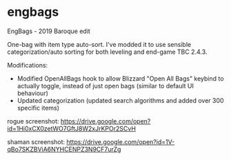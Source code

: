 # engbags
EngBags - 2019 Baroque edit

One-bag with item type auto-sort. I've modded it to use sensible categorization/auto sorting for both leveling and end-game TBC 2.4.3.

Modifications:

- Modified OpenAllBags hook to allow Blizzard "Open All Bags" keybind to actually toggle, instead of just open bags (similar to default UI behaviour)
- Updated categorization (updated search algorithms and added over 300 specific items)


rogue screenshot: https://drive.google.com/open?id=1Hi0xCX0zetWO7GftJ8W2xJrKPOr2SCvH

shaman screenshot: https://drive.google.com/open?id=1V-qBo7SKZBViA6NYHCENPZ3N9CF7urZg
